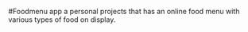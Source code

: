 #Foodmenu app
a personal projects that has an online food menu with various types of food on display.
